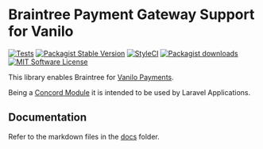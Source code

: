 # Braintree Payment Gateway Support for Vanilo

[![Tests](https://img.shields.io/github/workflow/status/vanilophp/braintree/tests/master?style=flat-square)](https://github.com/vanilophp/braintree/actions?query=workflow%3Atests)
[![Packagist Stable Version](https://img.shields.io/packagist/v/vanilo/braintree.svg?style=flat-square&label=stable)](https://packagist.org/packages/vanilo/braintree)
[![StyleCI](https://styleci.io/repos/547104312/shield?branch=master)](https://styleci.io/repos/547104312)
[![Packagist downloads](https://img.shields.io/packagist/dt/vanilo/braintree.svg?style=flat-square)](https://packagist.org/packages/vanilo/braintree)
[![MIT Software License](https://img.shields.io/badge/license-MIT-blue.svg?style=flat-square)](LICENSE)

This library enables Braintree for [Vanilo Payments](https://vanilo.io/docs/master/payments).

Being a [Concord Module](https://konekt.dev/concord/1.x/modules) it is intended to be used by Laravel Applications.

## Documentation

Refer to the markdown files in the [docs](docs/) folder.


